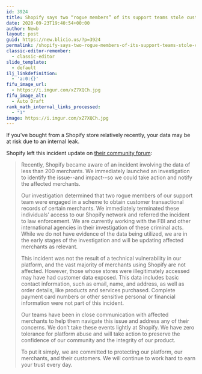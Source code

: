 ```yaml
---
id: 3924
title: Shopify says two “rogue members” of its support teams stole customer data from over 100 merchants
date: 2020-09-23T19:40:54+00:00
author: Newb
layout: post
guid: https://new.blicio.us/?p=3924
permalink: /shopify-says-two-rogue-members-of-its-support-teams-stole-customer-data-from-over-100-merchants/
classic-editor-remember:
  - classic-editor
slide_template:
  - default
ilj_linkdefinition:
  - 'a:0:{}'
fifu_image_url:
  - https://i.imgur.com/xZ7XQCh.jpg
fifu_image_alt:
  - Auto Draft
rank_math_internal_links_processed:
  - "1"
image: https://i.imgur.com/xZ7XQCh.jpg
---
```

If you've bought from a Shopify store relatively recently, your data may be at risk due to an internal leak.

Shopify left this incident update on [their community forum](https://community.shopify.com/c/Shopify-Discussion/Incident-Update/m-p/888971):

> Recently, Shopify became aware of an incident involving the data of less than 200 merchants. We immediately launched an investigation to identify the issue--and impact--so we could take action and notify the affected merchants.
> 
> Our investigation determined that two rogue members of our support team were engaged in a scheme to obtain customer transactional records of certain merchants. We immediately terminated these individuals’ access to our Shopify network and referred the incident to law enforcement. We are currently working with the FBI and other international agencies in their investigation of these criminal acts. While we do not have evidence of the data being utilized, we are in the early stages of the investigation and will be updating affected merchants as relevant.
> 
> This incident was not the result of a technical vulnerability in our platform, and the vast majority of merchants using Shopify are not affected. However, those whose stores were illegitimately accessed may have had customer data exposed. This data includes basic contact information, such as email, name, and address, as well as order details, like products and services purchased. Complete payment card numbers or other sensitive personal or financial information were not part of this incident.
> 
> Our teams have been in close communication with affected merchants to help them navigate this issue and address any of their concerns. We don’t take these events lightly at Shopify. We have zero tolerance for platform abuse and will take action to preserve the confidence of our community and the integrity of our product.
> 
> To put it simply, we are committed to protecting our platform, our merchants, and their customers. We will continue to work hard to earn your trust every day.